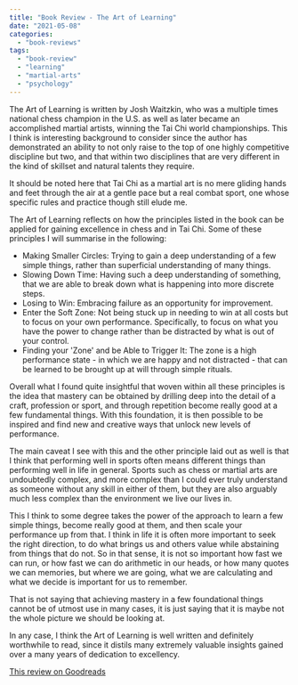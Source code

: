 ```yaml
---
title: "Book Review - The Art of Learning"
date: "2021-05-08"
categories: 
  - "book-reviews"
tags: 
  - "book-review"
  - "learning"
  - "martial-arts"
  - "psychology"
---
```


The Art of Learning is written by Josh Waitzkin, who was a multiple times national chess champion in the U.S. as well as later became an accomplished martial artists, winning the Tai Chi world championships. This I think is interesting background to consider since the author has demonstrated an ability to not only raise to the top of one highly competitive discipline but two, and that within two disciplines that are very different in the kind of skillset and natural talents they require.

It should be noted here that Tai Chi as a martial art is no mere gliding hands and feet through the air at a gentle pace but a real combat sport, one whose specific rules and practice though still elude me.

The Art of Learning reflects on how the principles listed in the book can be applied for gaining excellence in chess and in Tai Chi. Some of these principles I will summarise in the following:

- Making Smaller Circles: Trying to gain a deep understanding of a few simple things, rather than superficial understanding of many things.
- Slowing Down Time: Having such a deep understanding of something, that we are able to break down what is happening into more discrete steps.
- Losing to Win: Embracing failure as an opportunity for improvement.
- Enter the Soft Zone: Not being stuck up in needing to win at all costs but to focus on your own performance. Specifically, to focus on what you have the power to change rather than be distracted by what is out of your control.
- Finding your 'Zone' and be Able to Trigger It: The zone is a high performance state - in which we are happy and not distracted - that can be learned to be brought up at will through simple rituals.

Overall what I found quite insightful that woven within all these principles is the idea that mastery can be obtained by drilling deep into the detail of a craft, profession or sport, and through repetition become really good at a few fundamental things. With this foundation, it is then possible to be inspired and find new and creative ways that unlock new levels of performance.

The main caveat I see with this and the other principle laid out as well is that I think that performing well in sports often means different things than performing well in life in general. Sports such as chess or martial arts are undoubtedly complex, and more complex than I could ever truly understand as someone without any skill in either of them, but they are also arguably much less complex than the environment we live our lives in.

This I think to some degree takes the power of the approach to learn a few simple things, become really good at them, and then scale your performance up from that. I think in life it is often more important to seek the right direction, to do what brings us and others value while abstaining from things that do not. So in that sense, it is not so important how fast we can run, or how fast we can do arithmetic in our heads, or how many quotes we can memories, but where we are going, what we are calculating and what we decide is important for us to remember.

That is not saying that achieving mastery in a few foundational things cannot be of utmost use in many cases, it is just saying that it is maybe not the whole picture we should be looking at.

In any case, I think the Art of Learning is well written and definitely worthwhile to read, since it distils many extremely valuable insights gained over a many years of dedication to excellency.

[This review on Goodreads](https://www.goodreads.com/review/show/3989274363)
